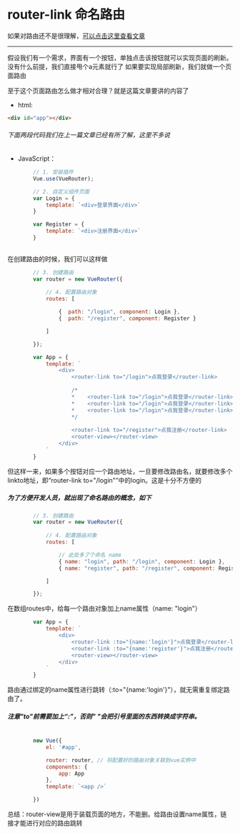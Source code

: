 
# router-link 命名路由

如果对路由还不是很理解，[可以点击这里查看文章](https://github.com/KamyoChae/Notes/blob/master/vue/vue_router-view%E2%80%94%E2%80%94%E8%B7%AF%E7%94%B1%E9%85%8D%E7%BD%AE.md)


---
假设我们有一个需求，界面有一个按钮，单独点击该按钮就可以实现页面的刷新。
没有什么前提，我们直接甩个a元素就行了
如果要实现局部刷新，我们就做一个页面路由

至于这个页面路由怎么做才相对合理？就是这篇文章要讲的内容了

- html:
```HTML
<div id="app"></div>
```
###### 下面两段代码我们在上一篇文章已经有所了解，这里不多说
- JavaScript：
```JavaScript
        // 1. 安装插件
        Vue.use(VueRouter);
```
```JavaScript
        // 2. 自定义组件页面
        var Login = {
            template: `<div>登录界面</div>`
        }

        var Register = {
            template: `<div>注册界面</div>`
        }
        
```
在创建路由的时候，我们可以这样做


```JavaScript        
        // 3. 创建路由
        var router = new VueRouter({
           
            // 4. 配置路由对象
            routes: [

                {  path: "/login", component: Login },
                {  path: "/register", component: Register }

            ] 

        });
```
```JavaScript
        var App = {
            template: `
                <div>
                    <router-link to="/login">点我登录</router-link>
                    
                    /*
                    *    <router-link to="/login">点我登录</router-link>
                    *    <router-link to="/login">点我登录</router-link>
                    *    <router-link to="/login">点我登录</router-link>
                    */
                    
                    <router-link to="/register">点我注册</router-link>
                    <router-view></router-view>
                </div>
            `
        }
```
但这样一来，如果多个按钮对应一个路由地址，一旦要修改路由名，就要修改多个linkto地址，即“router-link to="/login"”中的login。这是十分不方便的
##### 为了方便开发人员，就出现了命名路由的概念，如下

```JavaScript        
        // 3. 创建路由
        var router = new VueRouter({
           
            // 4. 配置路由对象
            routes: [

                // 此处多了个命名 name
                { name: "login", path: "/login", component: Login },
                { name: "register", path: "/register", component: Register }

            ] 

        });
```
在数组routes中，给每一个路由对象加上name属性（name: "login"）
```JavaScript
        var App = {
            template: `
                <div>
                    <router-link :to="{name:'login'}">点我登录</router-link>
                    <router-link :to="{name:'register'}">点我注册</router-link>
                    <router-view></router-view>
                </div>
            `
        }
```
路由通过绑定的name属性进行跳转（:to="{name:'login'}"），就无需重复绑定路由了。
##### 注意"to"前需要加上“:”，否则" "会把引号里面的东西转换成字符串。

```JavaScript
        
        new Vue({
            el: '#app',

            router: router, // 将配置好的路由对象关联到vue实例中
            components: {
                app: App
            },
            template: `<app />`

        })
```

总结：router-view是用于装载页面的地方，不能删。给路由设置name属性，链接才能进行对应的路由跳转
